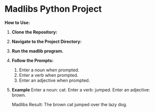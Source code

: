 # Madlibs Python Project

**How to Use:**

1. **Clone the Repository:**

2. **Navigate to the Project Directory:**
3. **Run the madlib program.**
4. **Follow the Prompts:**
   1. Enter a noun when prompted.
   2. Enter a verb when prompted.
   3. Enter an adjective when prompted.
4. **Example**
     Enter a noun: cat.
     Enter a verb: jumped.
     Enter an adjective: brown.
   
     Madlibs Result:
     The brown cat jumped over the lazy dog.
